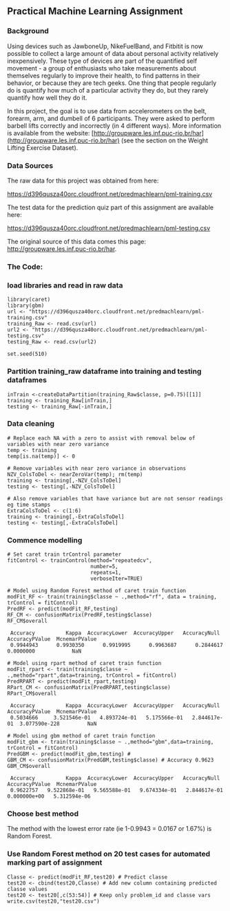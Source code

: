 ## Practical Machine Learning Assignment

### Background
Using devices such as JawboneUp, NikeFuelBand, and Fitbitit is now possible to collect a large amount of data about personal activity relatively inexpensively. These type of devices are part of the quantified self movement - a group of enthusiasts who take measurements about themselves regularly to improve their health, to find patterns in
their behavior, or because they are tech geeks. One thing that people regularly do is quantify how much of a particular activity they do, but they rarely quantify how well they do it.  
   
In this project, the goal is to use data from accelerometers on the belt, forearm, arm, and dumbell of 6 participants. They were asked to perform barbell lifts correctly and incorrectly (in 4 different ways). More information is available from the website: [http://groupware.les.inf.puc-rio.br/har](http://groupware.les.inf.puc-rio.br/har) (see the section on the Weight Lifting Exercise Dataset).   

### Data Sources
The raw data for this project was obtained from here:

https://d396qusza40orc.cloudfront.net/predmachlearn/pml-training.csv

The test data for the prediction quiz part of this assignment are available here:

https://d396qusza40orc.cloudfront.net/predmachlearn/pml-testing.csv

The original source of this data comes this page: http://groupware.les.inf.puc-rio.br/har. 

### The Code:

### load libraries and read in raw data
```
library(caret)
library(gbm)
url <- "https://d396qusza40orc.cloudfront.net/predmachlearn/pml-training.csv"
training_Raw <- read.csv(url)
url2 <- "https://d396qusza40orc.cloudfront.net/predmachlearn/pml-testing.csv"
testing_Raw <- read.csv(url2)

set.seed(510)
```

### Partition training_raw dataframe into training and testing dataframes
```
inTrain <-createDataPartition(training_Raw$classe, p=0.75)[[1]]
training <- training_Raw[inTrain,]
testing <- training_Raw[-inTrain,]
```
### Data cleaning
```
# Replace each NA with a zero to assist with removal below of variables with near zero variance
temp <- training
temp[is.na(temp)] <- 0

# Remove variables with near zero variance in observations
NZV_ColsToDel <- nearZeroVar(temp); rm(temp)
training <- training[,-NZV_ColsToDel]
testing <- testing[,-NZV_ColsToDel]

# Also remove variables that have variance but are not sensor readings eg time stamps
ExtraColsToDel <- c(1:6)
training <- training[,-ExtraColsToDel]
testing <- testing[,-ExtraColsToDel]
```
### Commence modelling
```
# Set caret train trControl parameter
fitControl <- trainControl(method="repeatedcv",
                           number=5,
                           repeats=1,
                           verboseIter=TRUE)

# Model using Random Forest method of caret train function
modFit_RF <- train(training$classe ~ .,method="rf", data = training, trControl = fitControl)
PredRF <- predict(modFit_RF,testing)
RF_CM <- confusionMatrix(PredRF,testing$classe)
RF_CM$overall
```
     Accuracy          Kappa  AccuracyLower  AccuracyUpper   AccuracyNull AccuracyPValue  McnemarPValue 
     0.9944943      0.9930350      0.9919995      0.9963687      0.2844617      0.0000000            NaN
```
# Model using rpart method of caret train function
modFit_rpart <- train(training$classe ~ .,method="rpart",data=training, trControl = fitControl)
PredRPART <- predict(modFit_rpart,testing)
RPart_CM <- confusionMatrix(PredRPART,testing$classe)
RPart_CM$overall
```
     Accuracy          Kappa  AccuracyLower  AccuracyUpper   AccuracyNull AccuracyPValue  McnemarPValue 
     0.5034666     3.521546e-01   4.893724e-01   5.175566e-01   2.844617e-01  3.077590e-228         NaN 
```
# Model using gbm method of caret train function
modFit_gbm <- train(training$classe ~ .,method="gbm",data=training, trControl = fitControl)
PredGBM <- predict(modFit_gbm,testing) #
GBM_CM <- confusionMatrix(PredGBM,testing$classe) # Accuracy 0.9623
GBM_CM$overall
```
     Accuracy          Kappa  AccuracyLower  AccuracyUpper   AccuracyNull AccuracyPValue  McnemarPValue 
     0.9622757   9.522868e-01   9.565588e-01   9.674334e-01   2.844617e-01   0.000000e+00   5.312594e-06
  
### Choose best method
The method with the lowest error rate (ie 1-0.9943 = 0.0167 or 1.67%) is Random Forest.

### Use Random Forest method on 20 test cases for automated marking part of assignment
```
Classe <- predict(modFit_RF,test20) # Predict classe
test20 <- cbind(test20,Classe) # Add new column containing predicted classe values
test20 <- test20[,c(53:54)] # Keep only problem_id and classe vars
write.csv(test20,"test20.csv")
```
